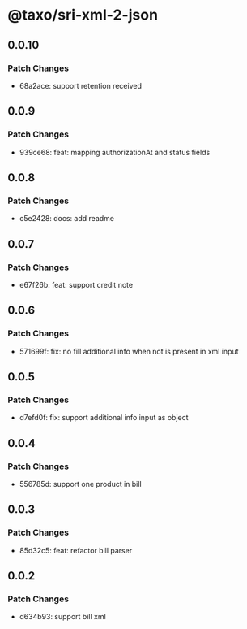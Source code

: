 # @taxo/sri-xml-2-json

## 0.0.10

### Patch Changes

- 68a2ace: support retention received

## 0.0.9

### Patch Changes

- 939ce68: feat: mapping authorizationAt and status fields

## 0.0.8

### Patch Changes

- c5e2428: docs: add readme

## 0.0.7

### Patch Changes

- e67f26b: feat: support credit note

## 0.0.6

### Patch Changes

- 571699f: fix: no fill additional info when not is present in xml input

## 0.0.5

### Patch Changes

- d7efd0f: fix: support additional info input as object

## 0.0.4

### Patch Changes

- 556785d: support one product in bill

## 0.0.3

### Patch Changes

- 85d32c5: feat: refactor bill parser

## 0.0.2

### Patch Changes

- d634b93: support bill xml
